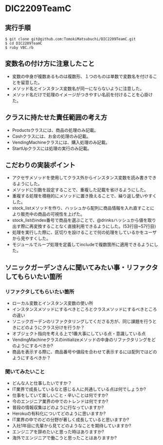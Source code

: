 # DIC2209TeamC

## 実行手順

```
$ git clone git@github.com:TomokiMatsubuchi/DIC2209TeamC.git
$ cd DIC2209TeamC
$ ruby VBC.rb
```
## 変数名の付け方に注意したこと

- 変数の中身が複数あるものは複数形、１つのものは単数で変数名を付けることを留意した。
- メソッド名とインスタンス変数名が同一にならないように注意した。
- メソッド名だけで処理のイメージがつきやすい名前を付けることを心掛けた。

## クラスに持たせた責任範囲の考え方

- Productsクラスには、商品の処理のみ記載。
- Cashクラスには、お金の処理のみ記載。
- VendingMachineクラスには、購入処理のみ記載。
- StartUpクラスには処理の実行のみ記載。

## こだわりの実装ポイント

- アクセサメソッドを使用してクラス外からインスタンス変数を読み書きできるようにした。
- メソッドに引数を設定することで、重複した記載を省けるようにした。
- 重複する処理を積極的にメソッドに置き換えることで、繰り返し使いやすくした。
- stock_listメソッドを作り、ハッシュから配列に商品情報を入れ直すことにより販売中の商品の可視性を上げた。
- stock_listのindex番号で商品を選ぶことで、@drinksハッシュから値を取り出す際に再変換することなく直接利用できるようにした。(53行目~57行目)
- 処理を実行した際に、区切りを設けることで何の処理をしているかをユーザから見やすくした。
- モジュールでループ処理を定義してincludeで複数箇所に適用できるようにした。

## ソニックガーデンさんに聞いてみたい事・リファクタしてもらいたい箇所

### リファクタしてもらいたい箇所

- ローカル変数とインスタンス変数の使い所
- インスタンスメソッドにするべきところとクラスメソッドにするべきところの違い
- ソニックガーデンのリファクタリングしてくださる方が、同じ課題を行うときにどのようにクラス分けを行うか？
- オブジェクト指向を考える上で1番大事にしている点・意識している点
- VendingMachineクラスのinitializeメソッドの中身のリファクタリングをどのようにするべきか?
- 商品を表示する際に、商品番号や値段を合わせて表示するには配列ではどのようにするべきか？

### 聞いてみたいこと
- どんな人と仕事したいですか？
- IT業界で成長しているなと感じる人に共通している点は何でしょうか?
- 仕事をしていて楽しいこと・辛いことは何ですか?
- 今のエンジニア業界の中でのトレンドは何ですか?
- 普段の情報収集はどのように行なっていますか?
- Herokuの有料化についてどのように思いますか?
- IT業界の中でのどの分野が著しく成長していると思いますか?
- 入社1年目に先輩から見てどのようなことを期待していますか?
- エンジニアを辞めたいと思った時はありますか?
- 海外でエンジニアで働こうと思ったことはありますか?




